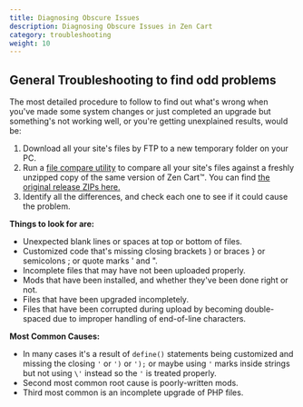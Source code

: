 ```yaml
---
title: Diagnosing Obscure Issues
description: Diagnosing Obscure Issues in Zen Cart 
category: troubleshooting
weight: 10
---
```


## General Troubleshooting to find odd problems

The most detailed procedure to follow to find out what's wrong when you've made some system changes or just completed an upgrade but something's not working well, or you're getting unexplained results, would be:

1.  Download all your site's files by FTP to a new temporary folder on your PC.
2.  Run a [file compare utility](/user/first_steps/useful_tools/#file-comparison-utility) to compare all your site's files against a freshly unzipped copy of the same version of Zen Cart™. You can find [the original release ZIPs here.](http://sourceforge.net/projects/zencart/files/)
3.  Identify all the differences, and check each one to see if it could cause the problem.

**Things to look for are:**

*   Unexpected blank lines or spaces at top or bottom of files.
*   Customized code that's missing closing brackets ) or braces } or semicolons ; or quote marks ' and ".
*   Incomplete files that may have not been uploaded properly.
*   Mods that have been installed, and whether they've been done right or not.
*   Files that have been upgraded incompletely.
*   Files that have been corrupted during upload by becoming double-spaced due to improper handling of end-of-line characters.

**Most Common Causes:**

*   In many cases it's a result of `define()` statements being customized and missing the closing `'` or `')` or `');` or maybe using `'` marks inside strings but not using `\'` instead so the `'` is treated properly.
*   Second most common root cause is poorly-written mods.
*   Third most common is an incomplete upgrade of PHP files.

